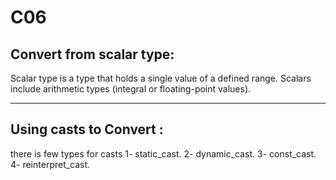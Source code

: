 # C06

## Convert from scalar type:
Scalar type is a type that holds a single value of a defined range. Scalars include arithmetic types (integral or floating-point values).

__________________________________________________________

## Using casts to Convert :
  there is few types for casts
  1- static_cast.
  2- dynamic_cast.
  3- const_cast.
  4- reinterpret_cast.
